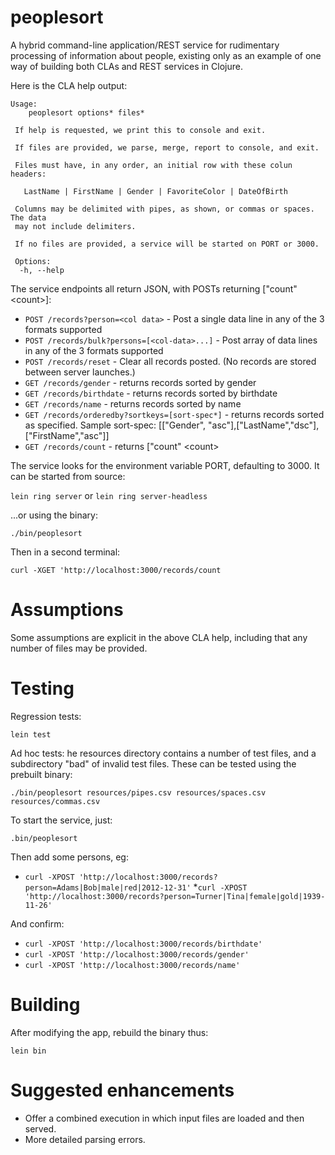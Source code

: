 # peoplesort

A hybrid command-line application/REST service for rudimentary processing of information about people, existing only as an example of one way of building both CLAs and REST services in Clojure.

Here is the CLA help output:

    Usage:
        peoplesort options* files*

     If help is requested, we print this to console and exit.

     If files are provided, we parse, merge, report to console, and exit.

     Files must have, in any order, an initial row with these colun headers:

       LastName | FirstName | Gender | FavoriteColor | DateOfBirth

     Columns may be delimited with pipes, as shown, or commas or spaces. The data
     may not include delimiters.

     If no files are provided, a service will be started on PORT or 3000.

     Options:
      -h, --help 

The service endpoints all return JSON, with POSTs returning ["count" \<count\>]:

* `POST /records?person=<col data>` - Post a single data line in any of the 3 formats supported
* `POST /records/bulk?persons=[<col-data>...]` - Post array of data lines in any of the 3 formats supported
* `POST /records/reset` - Clear all records posted. (No records are stored between server launches.)
* `GET /records/gender` - returns records sorted by gender
* `GET /records/birthdate` - returns records sorted by birthdate
* `GET /records/name` - returns records sorted by name
* `GET /records/orderedby?sortkeys=[sort-spec*]` - returns records sorted as specified. Sample sort-spec:
     [["Gender", "asc"],["LastName","dsc"],["FirstName\","asc"]]
* `GET /records/count` - returns ["count" \<count\>

The service looks for the environment variable PORT, defaulting to 3000. It can be started from source:

`lein ring server` or `lein ring server-headless`

...or using the binary:

`./bin/peoplesort`

Then in a second terminal:

`curl -XGET 'http://localhost:3000/records/count`

# Assumptions
Some assumptions are explicit in the above CLA help, including that any number of files may be provided.

# Testing
Regression tests:

   `lein test`

Ad hoc tests: he resources directory contains a number of test files, and a subdirectory "bad" of invalid test files. These can be tested using the prebuilt binary:

  `./bin/peoplesort resources/pipes.csv resources/spaces.csv resources/commas.csv`
 
 To start the service, just:
 
  `.bin/peoplesort`
  
 Then add some persons, eg:
 * `curl -XPOST 'http://localhost:3000/records?person=Adams|Bob|male|red|2012-12-31'`
 *`curl -XPOST 'http://localhost:3000/records?person=Turner|Tina|female|gold|1939-11-26'`
   
 And confirm:
 * `curl -XPOST 'http://localhost:3000/records/birthdate'`
 * `curl -XPOST 'http://localhost:3000/records/gender'`
 * `curl -XPOST 'http://localhost:3000/records/name'`
   
 # Building
 After modifying the app, rebuild the binary thus:
 
   `lein bin`
   
 # Suggested enhancements
 * Offer a combined execution in which input files are loaded and then served.
 * More detailed parsing errors.
